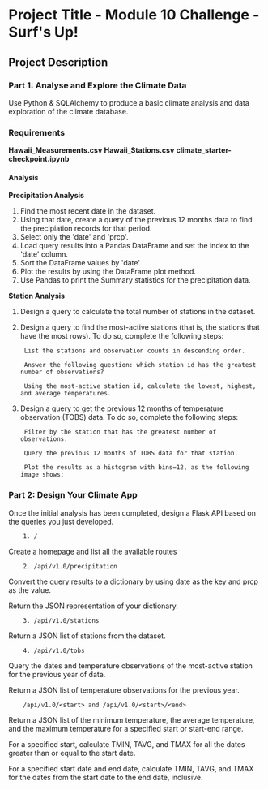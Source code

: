 # Project Title - Module 10 Challenge - Surf's Up!

## Project Description

### Part 1: Analyse and Explore the Climate Data
Use Python & SQLAlchemy to produce a basic climate analysis and data exploration of the climate database.

### Requirements


**Hawaii_Measurements.csv**
**Hawaii_Stations.csv**
**climate_starter-checkpoint.ipynb**

#### Analysis

**Precipitation Analysis**

1. Find the most recent date in the dataset.
2. Using that date, create a query of the previous 12 months data to find the precipiation records for that period.
3. Select only the 'date' and 'prcp'.
4. Load query results into a Pandas DataFrame and set the index to the 'date' column.
5. Sort the DataFrame values by 'date'
6. Plot the results by using the DataFrame plot method.
7. Use Pandas to print the Summary statistics for the precipitation data.

**Station Analysis**

1. Design a query to calculate the total number of stations in the dataset.

2. Design a query to find the most-active stations (that is, the stations that have the most rows). To do so, complete the following steps:

        List the stations and observation counts in descending order.

        Answer the following question: which station id has the greatest number of observations?

        Using the most-active station id, calculate the lowest, highest, and average temperatures.

3. Design a query to get the previous 12 months of temperature observation (TOBS) data. To do so, complete the following steps:

        Filter by the station that has the greatest number of observations.

        Query the previous 12 months of TOBS data for that station.

        Plot the results as a histogram with bins=12, as the following image shows:

### Part 2: Design Your Climate App
Once the initial analysis has been completed, design a Flask API based on the queries you just developed.

        1. /
Create a homepage and list all the available routes        
        
        2. /api/v1.0/precipitation
Convert the query results to a dictionary by using date as the key and prcp as the value.

Return the JSON representation of your dictionary.

        3. /api/v1.0/stations
Return a JSON list of stations from the dataset.

        4. /api/v1.0/tobs
Query the dates and temperature observations of the most-active station for the previous year of data.

Return a JSON list of temperature observations for the previous year.

        /api/v1.0/<start> and /api/v1.0/<start>/<end>
Return a JSON list of the minimum temperature, the average temperature, and the maximum temperature for a specified start or start-end range.

For a specified start, calculate TMIN, TAVG, and TMAX for all the dates greater than or equal to the start date.

For a specified start date and end date, calculate TMIN, TAVG, and TMAX for the dates from the start date to the end date, inclusive.        

        








